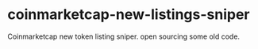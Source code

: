 # coinmarketcap-new-listings-sniper
Coinmarketcap new token listing sniper. open sourcing some old code.
